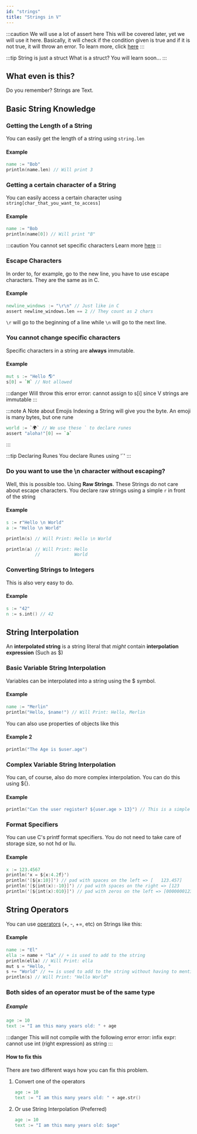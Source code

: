```yaml
---
id: "strings"
title: "Strings in V"
---
```


:::caution We will use a lot of assert here
This will be covered later, yet we will use it here. Basically, it will check if the condition given is true and if it is not true, it will throw an error. To learn more, click [here](asserts)
:::

:::tip String is just a struct
What is a struct? You will learn soon...
:::

## What even is this?

Do you remember? Strings are Text.

## Basic String Knowledge

### Getting the Length of a String

You can easily get the length of a string using `string.len`

#### Example

```v
name := "Bob"
println(name.len) // Will print 3
```

### Getting a certain character of a String

You can easily access a certain character using `string[char_that_you_want_to_access]`

#### Example

```v
name := "Bob
println(name[0]) // Will print "B"

```

:::caution You cannot set specific characters
Learn more [here](strings#you-cannot-change-specific-characters)
:::

### Escape Characters

In order to, for example, go to the new line, you have to use escape characters. They are the same as in C.

#### Example

```v
newline_windows := "\r\n" // Just like in C
assert newline_windows.len == 2 // They count as 2 chars
```
`\r` will go to the beginning of a line while
`\n` will go to the next line.

### You cannot change specific characters

Specific characters in a string are **always** immutable.

#### Example

```v
mut s := "Hello 🌎"
s[0] = `H` // Not allowed
```
:::danger Will throw this error
error: cannot assign to s[i] since V strings are immutable
:::

:::note A Note about Emojis
Indexing a String will give you the byte. An emoji is many bytes, but one rune
```v
world := `🌍` // We use these ` to declare runes
assert "aloha!"[0] == `a`
```
:::

:::tip Declaring Runes
You declare Runes using '`'
:::

### Do you want to use the \n character without escaping?

Well, this is possible too. Using **Raw Strings**. These Strings do not care about escape characters. You declare raw strings using a simple `r` in front of the string

#### Example

```v
s := r"Hello \n World"
a := "Hello \n World"

println(s) // Will Print: Hello \n World

println(a) // Will Print: Hello
           //             World

```
### Converting Strings to Integers

This is also very easy to do.

#### Example

```v
s := "42"
n := s.int() // 42
```

## String Interpolation

An **interpolated string** is a string literal that *might* contain **interpolation expression** (Such as $)

### Basic Variable String Interpolation

Variables can be interpolated into a string using the $ symbol.

#### Example

```v
name := "Merlin"
println("Hello, $name!") // Will Print: Hello, Merlin
```
You can also use properties of objects like this

#### Example 2

```v
println("The Age is $user.age")
```

### Complex Variable String Interpolation

You can, of course, also do more complex interpolation. You can do this using ${}.

#### Example

```v
println("Can the user register? ${user.age > 13}") // This is a simple if statement, which will say true if the age is over 13 and 14 if it isn't.
```

### Format Specifiers

You can use C's printf format specifiers. You do not need to take care of storage size, so not hd or llu.

#### Example

```v
x := 123.4567
println('x = ${x:4.2f}')
println('[${x:10}]') // pad with spaces on the left => [   123.457]
println('[${int(x):-10}]') // pad with spaces on the right => [123       ]
println('[${int(x):010}]') // pad with zeros on the left => [0000000123]
```

## String Operators

You can use [operators](operators) (+, -, +=, etc) on Strings like this:

#### Example

```v
name := "El"
ella := name + "la" // + is used to add to the string
println(ella) // Will Print: ella
mut s = "Hello, "
s += "World" // += is used to add to the string without having to mention it again
println(s) // Will Print: "Hello World"
```

### Both sides of an operator must be of the same type

##### Example
```v
age := 10
text := "I am this many years old: " + age
```

:::danger This will not compile with the following error
error: infix expr: cannot use int (right expression) as string
:::

#### How to fix this

There are two different ways how you can fix this problem.

1. Convert one of the operators
    ```v
    age := 10
    text := "I am this many years old: " + age.str()
    ```
2. Or use String Interpolation (Preferred)
    ```v
    age := 10
    text := "I am this many years old: $age"
    ```
